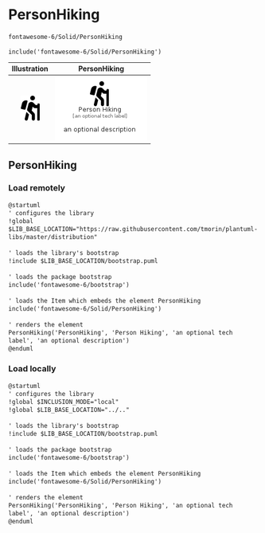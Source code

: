 # PersonHiking


```text
fontawesome-6/Solid/PersonHiking
```

```text
include('fontawesome-6/Solid/PersonHiking')
```



| Illustration | PersonHiking |
| :---: | :---: |
| ![illustration for Illustration](../../fontawesome-6/Solid/PersonHiking.png) | ![illustration for PersonHiking](../../fontawesome-6/Solid/PersonHiking.Local.png) |




## PersonHiking

### Load remotely
```plantuml
@startuml
' configures the library
!global $LIB_BASE_LOCATION="https://raw.githubusercontent.com/tmorin/plantuml-libs/master/distribution"

' loads the library's bootstrap
!include $LIB_BASE_LOCATION/bootstrap.puml

' loads the package bootstrap
include('fontawesome-6/bootstrap')

' loads the Item which embeds the element PersonHiking
include('fontawesome-6/Solid/PersonHiking')

' renders the element
PersonHiking('PersonHiking', 'Person Hiking', 'an optional tech label', 'an optional description')
@enduml
```

### Load locally
```plantuml
@startuml
' configures the library
!global $INCLUSION_MODE="local"
!global $LIB_BASE_LOCATION="../.."

' loads the library's bootstrap
!include $LIB_BASE_LOCATION/bootstrap.puml

' loads the package bootstrap
include('fontawesome-6/bootstrap')

' loads the Item which embeds the element PersonHiking
include('fontawesome-6/Solid/PersonHiking')

' renders the element
PersonHiking('PersonHiking', 'Person Hiking', 'an optional tech label', 'an optional description')
@enduml
```

